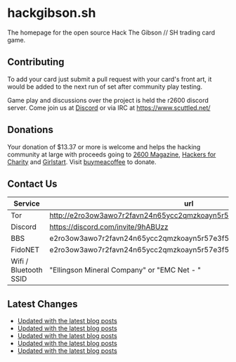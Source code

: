 # hackgibson.sh
The homepage for the open source Hack The Gibson // SH trading card game.


## Contributing

To add your card just submit a pull request with your card's front art, it would be added to the next run of set after community play testing.

Game play and discussions over the project is held the r2600 discord server. Come join us at [Discord](https://discord.com/invite/9hABUzz) or via IRC at https://www.scuttled.net/


## Donations

Your donation of $13.37 or more is welcome and helps the hacking community at large with proceeds going to [2600 Magazine](https://2600.com/), [Hackers for Charity](https://hackersforcharity.org) and [Girlstart](https://girlstart.org).  Visit [buymeacoffee](https://www.buymeacoffee.com/hackgibson.sh) to donate.


## Contact Us

Service | url
-|-
Tor | http://e2ro3ow3awo7r2favn24n65ycc2qmzkoayn5r57e3f56nvjwdcgg32ad.onion
Discord | https://discord.com/invite/9hABUzz
BBS | e2ro3ow3awo7r2favn24n65ycc2qmzkoayn5r57e3f56nvjwdcgg32ad.onion:23
FidoNET | e2ro3ow3awo7r2favn24n65ycc2qmzkoayn5r57e3f56nvjwdcgg32ad.onion:24554
Wifi / Bluetooth SSID | "Ellingson Mineral Company" or "EMC Net - <fidonet address>"

## Latest Changes
<!-- BLOG-POST-LIST:START -->
- [Updated with the latest blog posts](https://github.com/DFW2600/hackgibson.sh/commit/6a61fd85fb46bd0759d58d6ffffc3a4e9b1c2079)
- [Updated with the latest blog posts](https://github.com/DFW2600/hackgibson.sh/commit/ecc92316fbc94cfc5868eb9c36899f803a6ccae3)
- [Updated with the latest blog posts](https://github.com/DFW2600/hackgibson.sh/commit/12c100d2751822f2fade887606a601e561bb4977)
- [Updated with the latest blog posts](https://github.com/DFW2600/hackgibson.sh/commit/b8342a911611a68c0f8a1336fee4c27679513182)
- [Updated with the latest blog posts](https://github.com/DFW2600/hackgibson.sh/commit/7680a294e5a5e8c98a2f84c36b7c793dfcf910b1)
<!-- BLOG-POST-LIST:END -->
